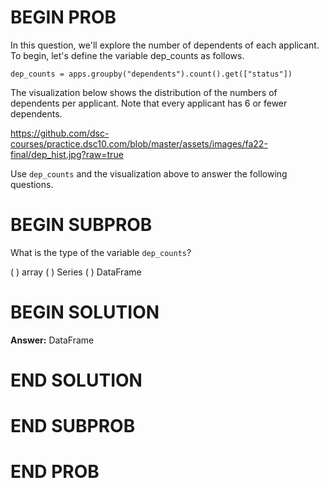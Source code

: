 # BEGIN PROB

In this question, we'll explore the number of dependents of each applicant. To begin, let's define the variable dep_counts as follows. 

`dep_counts = apps.groupby("dependents").count().get(["status"])`

The visualization below shows the distribution of the numbers of dependents	per applicant. Note that every applicant has 6 or fewer dependents.

https://github.com/dsc-courses/practice.dsc10.com/blob/master/assets/images/fa22-final/dep_hist.jpg?raw=true

Use `dep_counts` and the visualization above to answer the following questions.

# BEGIN SUBPROB

What is the type of the variable `dep_counts`?

( ) array
( ) Series
( ) DataFrame

# BEGIN SOLUTION

**Answer:** DataFrame

# END SOLUTION

# END SUBPROB

# END PROB

